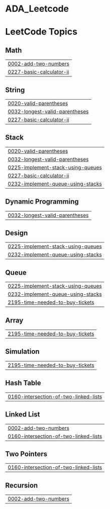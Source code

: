 # ADA_Leetcode
<!---LeetCode Topics Start-->
# LeetCode Topics
## Math
|  |
| ------- |
| [0002-add-two-numbers](https://github.com/KashviAgarwalcs23/ADA_Leetcode/tree/master/0002-add-two-numbers) |
| [0227-basic-calculator-ii](https://github.com/KashviAgarwalcs23/ADA_Leetcode/tree/master/0227-basic-calculator-ii) |
## String
|  |
| ------- |
| [0020-valid-parentheses](https://github.com/KashviAgarwalcs23/ADA_Leetcode/tree/master/0020-valid-parentheses) |
| [0032-longest-valid-parentheses](https://github.com/KashviAgarwalcs23/ADA_Leetcode/tree/master/0032-longest-valid-parentheses) |
| [0227-basic-calculator-ii](https://github.com/KashviAgarwalcs23/ADA_Leetcode/tree/master/0227-basic-calculator-ii) |
## Stack
|  |
| ------- |
| [0020-valid-parentheses](https://github.com/KashviAgarwalcs23/ADA_Leetcode/tree/master/0020-valid-parentheses) |
| [0032-longest-valid-parentheses](https://github.com/KashviAgarwalcs23/ADA_Leetcode/tree/master/0032-longest-valid-parentheses) |
| [0225-implement-stack-using-queues](https://github.com/KashviAgarwalcs23/ADA_Leetcode/tree/master/0225-implement-stack-using-queues) |
| [0227-basic-calculator-ii](https://github.com/KashviAgarwalcs23/ADA_Leetcode/tree/master/0227-basic-calculator-ii) |
| [0232-implement-queue-using-stacks](https://github.com/KashviAgarwalcs23/ADA_Leetcode/tree/master/0232-implement-queue-using-stacks) |
## Dynamic Programming
|  |
| ------- |
| [0032-longest-valid-parentheses](https://github.com/KashviAgarwalcs23/ADA_Leetcode/tree/master/0032-longest-valid-parentheses) |
## Design
|  |
| ------- |
| [0225-implement-stack-using-queues](https://github.com/KashviAgarwalcs23/ADA_Leetcode/tree/master/0225-implement-stack-using-queues) |
| [0232-implement-queue-using-stacks](https://github.com/KashviAgarwalcs23/ADA_Leetcode/tree/master/0232-implement-queue-using-stacks) |
## Queue
|  |
| ------- |
| [0225-implement-stack-using-queues](https://github.com/KashviAgarwalcs23/ADA_Leetcode/tree/master/0225-implement-stack-using-queues) |
| [0232-implement-queue-using-stacks](https://github.com/KashviAgarwalcs23/ADA_Leetcode/tree/master/0232-implement-queue-using-stacks) |
| [2195-time-needed-to-buy-tickets](https://github.com/KashviAgarwalcs23/ADA_Leetcode/tree/master/2195-time-needed-to-buy-tickets) |
## Array
|  |
| ------- |
| [2195-time-needed-to-buy-tickets](https://github.com/KashviAgarwalcs23/ADA_Leetcode/tree/master/2195-time-needed-to-buy-tickets) |
## Simulation
|  |
| ------- |
| [2195-time-needed-to-buy-tickets](https://github.com/KashviAgarwalcs23/ADA_Leetcode/tree/master/2195-time-needed-to-buy-tickets) |
## Hash Table
|  |
| ------- |
| [0160-intersection-of-two-linked-lists](https://github.com/KashviAgarwalcs23/ADA_Leetcode/tree/master/0160-intersection-of-two-linked-lists) |
## Linked List
|  |
| ------- |
| [0002-add-two-numbers](https://github.com/KashviAgarwalcs23/ADA_Leetcode/tree/master/0002-add-two-numbers) |
| [0160-intersection-of-two-linked-lists](https://github.com/KashviAgarwalcs23/ADA_Leetcode/tree/master/0160-intersection-of-two-linked-lists) |
## Two Pointers
|  |
| ------- |
| [0160-intersection-of-two-linked-lists](https://github.com/KashviAgarwalcs23/ADA_Leetcode/tree/master/0160-intersection-of-two-linked-lists) |
## Recursion
|  |
| ------- |
| [0002-add-two-numbers](https://github.com/KashviAgarwalcs23/ADA_Leetcode/tree/master/0002-add-two-numbers) |
<!---LeetCode Topics End-->